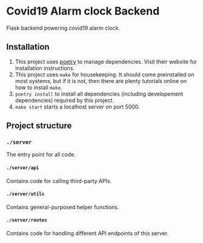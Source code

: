 # Covid19 Alarm clock Backend

Flask backend powering covid19 alarm clock.

## Installation

1. This project uses [poetry](https://python-poetry.org/) to manage dependencies. Visit their website for installation instructions.
2. This project uses `make` for housekeeping. It should come preinstalled on most systems, but if it is not, then there are plenty tutorials online on how to install `make`.
3. `poetry install` to install all dependencies (including developement dependencies) required by this project.
4. `make start` starts a localhost server on port 5000.

## Project structure

### `./server`

The entry point for all code.

#### `./server/api`

Contains code for calling third-party APIs.

#### `./server/utils`

Contains general-purposed helper functions.

#### `./server/routes`

Contains code for handling different API endpoints of this server.
